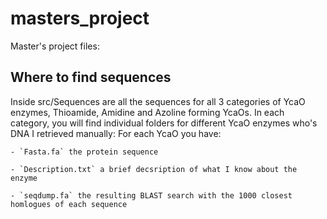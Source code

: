 # masters_project

Master's project files:

Where to find sequences
-----------------------

Inside src/Sequences are all the sequences for all 3 categories of YcaO enzymes, Thioamide, Amidine and Azoline forming YcaOs.
In each category, you will find individual folders for different YcaO enzymes who's DNA I retrieved manually:
  For each YcaO you have:
  
    - `Fasta.fa` the protein sequence
    
    - `Description.txt` a brief decsription of what I know about the enzyme
    
    - `seqdump.fa` the resulting BLAST search with the 1000 closest homlogues of each sequence
